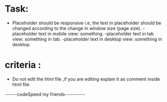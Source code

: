 
# Task:
  - Placeholder should be responsive i.e, the text in placeholder should be changed according to the change in window size (page size).
       -placeholder text in mobile view: something.
       -placeholder text in tab view: something in tab.
       -placeholder text in desktop view: something in desktop.
 
# criteria : 
  - Do not edit the html file ,if you are editing explain it as comment inside html file.

------codeSpeed my friends----------
